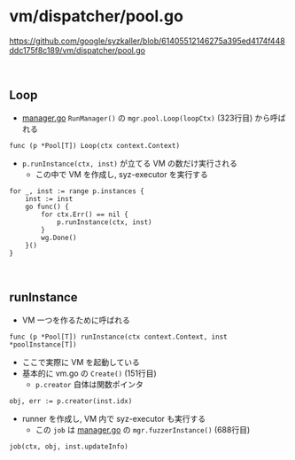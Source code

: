 # vm/dispatcher/pool.go

https://github.com/google/syzkaller/blob/61405512146275a395ed4174f448ddc175f8c189/vm/dispatcher/pool.go

<br/>

## Loop

- [manager.go](../../../syz-manager/manager) `RunManager()` の `mgr.pool.Loop(loopCtx)` (323行目) から呼ばれる

```go=60
func (p *Pool[T]) Loop(ctx context.Context)
```

- `p.runInstance(ctx, inst)` が立てる VM の数だけ実行される
  - この中で VM を作成し, syz-executor を実行する

```go=63
for _, inst := range p.instances {
    inst := inst
    go func() {
        for ctx.Err() == nil {
            p.runInstance(ctx, inst)
        }
        wg.Done()
    }()
}
```

<br/>

## runInstance

- VM 一つを作るために呼ばれる

```go=75
func (p *Pool[T]) runInstance(ctx context.Context, inst *poolInstance[T])
```

- ここで実際に VM を起動している
- 基本的に vm.go の `Create()` (151行目)
  - `p.creator` 自体は関数ポインタ

```go=86
obj, err := p.creator(inst.idx)
```

- runner を作成し, VM 内で syz-executor も実行する
  - この `job` は [manager.go](../../../syz-manager/manager) の `mgr.fuzzerInstance()` (688行目)

```go=113
job(ctx, obj, inst.updateInfo)
```